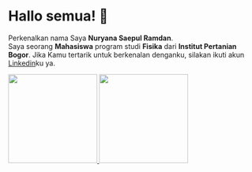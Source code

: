 # Hallo semua! 👋
Perkenalkan nama Saya **Nuryana Saepul Ramdan**. <br>
Saya seorang **Mahasiswa** program studi **Fisika** dari **Institut Pertanian Bogor**.
Jika Kamu tertarik untuk berkenalan denganku, silakan ikuti akun [Linkedin](https://www.linkedin.com/in/nuryanasaepulramdan/)ku ya.

<p align="left">
<a href="https://github.com/nsfis21">
  <img height="180em" src="https://github-readme-stats-eight-theta.vercel.app/api?username=penuliscode&show_icons=true&theme=algolia&include_all_commits=true&count_private=true"/>
  <img height="180em" src="https://github-readme-stats-eight-theta.vercel.app/api/top-langs/?username=penuliscode&layout=compact&theme=algolia"/>
</a>
</p>

<!--
**nsfis21/nsfis21** is a ✨ _special_ ✨ repository because its `README.md` (this file) appears on your GitHub profile.

Here are some ideas to get you started:

- 🔭 I’m currently working on ...
- 🌱 I’m currently learning ...
- 👯 I’m looking to collaborate on ...
- 🤔 I’m looking for help with ...
- 💬 Ask me about ...
- 📫 How to reach me: ...
- 😄 Pronouns: ...
- ⚡ Fun fact: ...
-->
